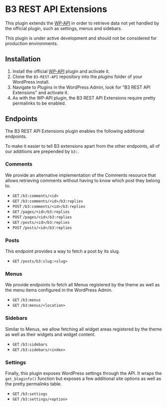 # B3 REST API Extensions

This plugin extends the [WP-API](https://github.com/WP-API/WP-API) in order to retrieve data not yet handled by the official plugin, such as settings, menus and sidebars.

This plugin is under active development and should not be considered for production environments.

## Installation

1. Install the official [WP-API](https://wordpress.org/plugins/json-rest-api/) plugin and activate it.
2. Clone the `B3-REST-API` repository into the _plugins_ folder of your WordPress install.
3. Navigate to _Plugins_ in the WordPress Admin, look for "B3 REST API Extensions" and activate it.
4. As with the WP-API plugin, the B3 REST API Extensions require pretty permalinks to be enabled.

## Endpoints

The B3 REST API Extensions plugin enables the following additional endpoints.

To make it easier to tell B3 extensions apart from the other endpoints, all of our additions are prepended by `b3:`.

### Comments

We provide an alternative implementation of the Comments resource that allows retrieving comments without having to know which post they belong to.

* `GET` `/b3:comments/<id>`
* `GET` `/b3:comments/<id>/b3:replies`
* `POST` `/b3:comments/<id>/b3:replies`
* `GET` `/pages/<id>/b3:replies`
* `POST` `/pages/<id>/b3:replies`
* `GET` `/posts/<id>/b3:replies`
* `POST` `/posts/<id>/b3:replies`

### Posts

This endpoint provides a way to fetch a post by its slug.

* `GET` `/posts/b3:slug:<slug>`

### Menus

We provide endpoints to fetch all Menus registered by the theme as well as the menu items configured in the WordPress Admin.

* `GET` `/b3:menus`
* `GET` `/b3:menus/<location>`

### Sidebars

Similar to Menus, we allow fetching all widget areas registered by the theme as well as their widgets and widget content.

* `GET` `/b3:sidebars`
* `GET` `/b3:sidebars/<index>`

### Settings

Finally, this plugin exposes WordPress settings through the API.  It wraps the `get_bloginfo()` function but exposes a few additional site options as well as the pretty permalinks table.

* `GET` `/b3:settings`
* `GET` `/b3:settings/<option>`
